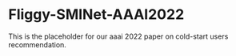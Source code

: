 # Fliggy-SMINet-AAAI2022

This is the placeholder for our aaai 2022 paper on cold-start users recommendation.
